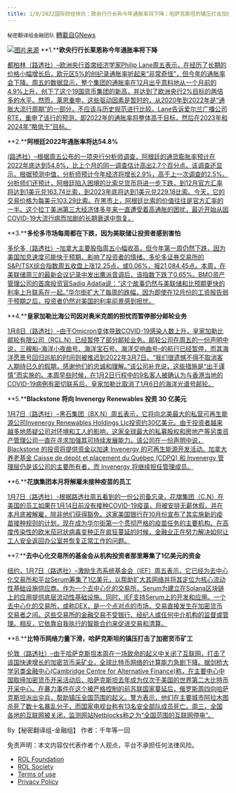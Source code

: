 ```yaml
---
title: 1/8/2022国际财经快讯：欧央行行长称今年通胀率将下降；哈萨克斯坦的镇压打击加密货币矿工
---
```

`秘密翻译组金融团队` [轉載自GNews](https://gnews.org/zh-hans/1836587/)

![](https://assets.gnews.org/wp-content/uploads/2022/01/图片1-47.png)[图片来源](https://dzm0ugdauank9.cloudfront.net)
**1.****欧央行行长莱恩称今年通胀率将下降**

[都柏林（路透社）–欧洲央行首席经济学家Philip Lane周五表示，在经历了长期的价格小幅增长后，欧元区5%的创纪录通胀率听起来“非常奇怪”，但今年的通胀率会下降。周五的数据显示，整个集团的通胀率在12月出乎意料地从一个月前的4.9%上升，创下了这个19国货币集团的新高，并达到了欧洲央行2%目标的两倍多的水平。然而，莱恩重申，这些驱动因素是暂时的，从2020年到2022年是“通胀大流行周期”的一部分，不应该与历史规范进行比较。Lane告诉爱尔兰广播公司RTE，重申了该行的预测，即2022年的通胀率将整体高于目标，然后在2023年和2024年“略低于”目标。](https://www.oann.com/ecbs-lane-says-inflation-to-fall-this-year/)

**2.****阿根廷2022年通胀率将达54.8%**

[(路透社）–根据周五公布的一项央行分析师调查，阿根廷的通货膨胀率预计在2022年底达到54.8%，比上个月的同一调查估计高出2.7个百分点。该调查还显示，根据预测中值，分析师预计今年经济将增长2.9%，高于上一次调查的2.5%。分析师们还预计，阿根廷陷入困境的比索兑货币将进一步下跌，到12月官方汇率将达到1美元兑163.74比索，到2023年底将达到1美元兑229.18比索。今天，它的交易价格为每美元103.29比索。在黑市上，阿根廷比索的价值往往是官方汇率的一半。这个拉丁美洲第三大经济体多年来一直遭受着高通胀的困扰，最近开始从因COVID-19大流行病而加剧的长期衰退中恢复。](https://www.oann.com/argentina-2022-inflation-to-reach-54-8-cenbank-poll/)

**3.****多伦多市场每周都在下跌，因为美联储让投资者感到害怕**

[多伦多（路透社）–加拿大主要股指周五小幅收高，但今年第一周仍然下跌，因为美国加息速度可能快于预期，影响了投资者的情绪。多伦多证券交易所的S&P/TSX综合指数周五收盘上涨12.25点，或0.06%，报21,084.45点。本周，在美联储周三的最新会议记录中发出鹰派音调后，该指数下跌了0.65%。BMO资产管理公司的首席投资官Sadiq Adatia说：“这个故事仍然与美联储和比预期更快的利率上升联系在一起。”华尔街扩大了每周的跌幅，因为即使在12月份的工资报告弱于预期之后，投资者仍然对美国的利率前景感到担忧。](https://www.oann.com/toronto-market-posts-weekly-decline-as-fed-spooks-investors/)

**4.****皇家加勒比海公司因对奥米克朗的担忧而暂停部分邮轮业务**

[1月8日（路透社）–由于Omicron变体导致COVID-19感染人数上升，皇家加勒比邮轮有限公司（RCL.N）已经暂停了部分邮轮业务。邮轮公司在周五的一份声明中说，三艘船–海洋小夜曲号、海洋宝石号、海洋交响曲号–的航行已经暂停，而其海洋愿景号回归巡航的时间则被推迟到2022年3月7日。“我们很遗憾不得不取消客人期待已久的假期，感谢他们的忠诚和理解。”该公司补充说，这些措施是“出于谨慎”而实施的。本周早些时候，在1月2日行程中的9名客人被确认为与香港当地的COVID-19病例有密切联系后，皇家加勒比取消了1月6日的海洋光谱号邮轮。](https://www.reuters.com/business/royal-caribbean-pauses-some-cruise-operations-due-omicron-concerns-2022-01-08/)

**5.****Blackstone 将向 Invenergy Renewables 投资 30 亿美元**

[1月7日（路透社）–黑石集团（BX.N）周五表示，它将向北美最大的私营可再生能源公司Invenergy Renewables Holdings Llc投资约30亿美元。由于投资者越来越多地质疑公司对环境和工人的影响，这家全球最大的私募股权和房地产等另类资产管理公司一直在寻求加强其可持续发展能力。该公司在一份声明中说，Blackstone 的投资将提供资金以加速 Invenergy 的可再生能源开发活动。加拿大养老基金 Caisse de dépôt et placement du Québec (CDPQ) 和 Invenergy 管理层仍是该公司的主要所有者，而 Invenergy 将继续担任管理成员。](https://www.reuters.com/markets/commodities/blackstone-invest-3-bln-invenergy-renewables-2022-01-07/)

**6.****花旗集团本月将解雇未接种疫苗的员工**

[1月7日（路透社）-根据路透社周五看到的一份公司备忘录，花旗集团（C.N）在美国的员工如果在1月14日前没有接种COVID-19疫苗，将被安排无薪休假，并在本月底被解雇，除非他们获得豁免。这家美国银行在10月份宣布了其实施新的疫苗接种规则的计划，现在成为华尔街第一个贯彻严格的疫苗任务的主要机构。在高度传染性的欧米茄冠状病毒变种正在疯狂蔓延的时候，金融业正在努力解决如何让工人安全返回办公室并恢复正常工作的问题。](https://www.reuters.com/business/finance/citi-terminate-employees-unvaccinated-jan-14-source-2022-01-07/)

**7.****去中心化交易所的基金会从机构投资者那里筹集了1亿美元的资金**

[纽约，1月7日（路透社）–激励生态系统基金会（IEF）周五表示，它已经为去中心化交易所和平台Serum筹集了1亿美元，以帮助扩大其网络并将其定位为核心流动性基础设施供应商。作为一个去中心化的交易所，Serum为建立在Solana区块链上的应用提供底层流动性基础设施。同时，IEF支持Serum上的开发和应用。一个去中心化的交易所，或称DEX，是一个点对点的市场，交易直接发生在加密货币交易者之间。这些交易所的金融交易不受银行、经纪人或任何中介机构的监督或管理。相反，它依靠自我执行的智能合约来促进交易和清算。](https://www.reuters.com/markets/funds/decentralized-exchanges-foundation-raises-100-mln-institutional-investors-2022-01-07/)

**8.****比特币网络力量下滑，哈萨克斯坦的镇压打击了加密货币矿工**

[伦敦（路透社）–由于哈萨克斯坦本周在一场致命的起义中关闭了互联网，打击了该国快速增长的加密货币采矿业，全球比特币网络的计算能力急剧下降。据剑桥大学另类金融中心(Cambridge Centre for Alternative Finance)称，在主要中心中国取缔加密货币开采活动后，哈萨克斯坦去年成为仅次于美国的世界第二大比特币开采中心。在暴力事件在这个被严格控制的前苏联国家蔓延后，俄罗斯周四向哈萨克斯坦派出伞兵，帮助镇压全国范围的起义。警方表示，他们在主要城市阿拉木图杀死了数十名暴乱分子，而国家电视台称有13名安全部队成员死亡。周三，全国各地的互联网被关闭，监测网站Netblocks称之为“全国范围的互联网停电”。](https://www.oann.com/bitcoin-network-power-slumps-as-kazakhstan-crackdown-hits-crypto-miners/)

By【秘密翻译组-金融组】
作者：千年等一回

 

免责声明：本文内容仅代表作者个人观点，平台不承担任何法律风险。

- [ROL Foundation](https://rolfoundation.org/)
- [ROL Society](https://rolsociety.org/)
- [Terms of use](https://gnews.org/terms-of-use-3/)
- [Privacy Policy](https://gnews.org/privacy-policy/)
